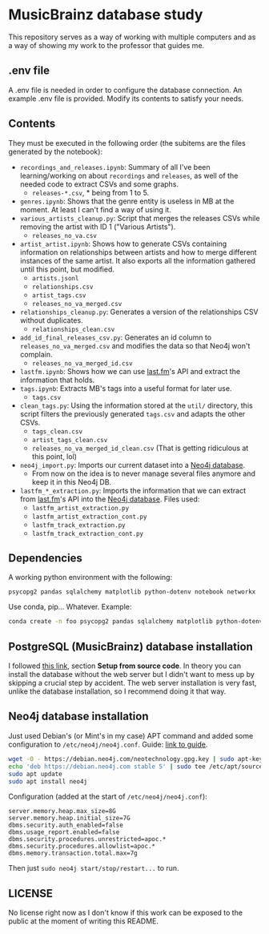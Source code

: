 # MusicBrainz database study

This repository serves as a way of working with multiple computers and as a way of showing my work to the professor that guides me.

## .env file

A .env file is needed in order to configure the database connection. An example .env file is provided. Modify its contents to satisfy your needs.

## Contents

They must be executed in the following order (the subitems are the files generated by the notebook):

- `recordings_and_releases.ipynb`: Summary of all I've been learning/working on about `recordings` and `releases`, as well of the needed code to extract CSVs and some graphs.
    - `releases-*.csv`, * being from 1 to 5.
- `genres.ipynb`: Shows that the genre entity is useless in MB at the moment. At least I can't find a way of using it.
- `various_artists_cleanup.py`: Script that merges the releases CSVs while removing the artist with ID 1 ("Various Artists").
    - `releases_no_va.csv`
- `artist_artist.ipynb`: Shows how to generate CSVs containing information on relationships between artists and how to merge different instances of the same artist. It also exports all the information gathered until this point, but modified.
    - `artists.jsonl`
    - `relationships.csv`
    - `artist_tags.csv`
    - `releases_no_va_merged.csv`
- `relationships_cleanup.py`: Generates a version of the relationships CSV without duplicates.
    - `relationships_clean.csv`
- `add_id_final_releases_csv.py`: Generates an id column to `releases_no_va_merged.csv` and modifies the data so that Neo4j won't complain.
    - `releases_no_va_merged_id.csv`
- `lastfm.ipynb`: Shows how we can use [last.fm](https://www.last.fm/)'s API and extract the information that holds.
- `tags.ipynb`: Extracts MB's tags into a useful format for later use.
    - `tags.csv`
- `clean_tags.py`: Using the information stored at the `util/` directory, this script filters the previously generated `tags.csv` and adapts the other CSVs.
    - `tags_clean.csv`
    - `artist_tags_clean.csv`
    - `releases_no_va_merged_id_clean.csv` (That is getting ridiculous at this point, lol)
- `neo4j_import.py`: Imports our current dataset into a [Neo4j database](https://neo4j.com/).
    - From now on the idea is to never manage several files anymore and keep it in this Neo4j DB.
- `lastfm_*_extraction.py`: Imports the information that we can extract from [last.fm](https://www.last.fm/)'s API into the [Neo4j database](https://neo4j.com/). Files used:
    - `lastfm_artist_extraction.py`
    - `lastfm_artist_extraction_cont.py`
    - `lastfm_track_extraction.py`
    - `lastfm_track_extraction_cont.py`

## Dependencies

A working python environment with the following:

```
psycopg2 pandas sqlalchemy matplotlib python-dotenv notebook networkx
```

Use conda, pip... Whatever. Example:

```bash
conda create -n foo psycopg2 pandas sqlalchemy matplotlib python-dotenv notebook networkx
```

## PostgreSQL (MusicBrainz) database installation

I followed [this link](https://musicbrainz.org/doc/MusicBrainz_Server/Setup), section **Setup from source code**. In theory you can install the database without the web server but I didn't want to mess up by skipping a crucial step by accident. The web server installation is very fast, unlike the database installation, so I recommend doing it that way.

## Neo4j database installation

Just used Debian's (or Mint's in my case) APT command and added some configuration to `/etc/neo4j/neo4j.conf`. Guide: [link to guide](https://debian.neo4j.com/).

```bash
wget -O - https://debian.neo4j.com/neotechnology.gpg.key | sudo apt-key add -
echo 'deb https://debian.neo4j.com stable 5' | sudo tee /etc/apt/sources.list.d/neo4j.list
sudo apt update
sudo apt install neo4j
```

Configuration (added at the start of `/etc/neo4j/neo4j.conf`):

```
server.memory.heap.max_size=8G
server.memory.heap.initial_size=7G
dbms.security.auth_enabled=false
dbms.usage_report.enabled=false
dbms.security.procedures.unrestricted=apoc.*
dbms.security.procedures.allowlist=apoc.*
dbms.memory.transaction.total.max=7g
```

Then just `sudo neo4j start/stop/restart...` to run.

## LICENSE

No license right now as I don't know if this work can be exposed to the public at the moment of writing this README.
